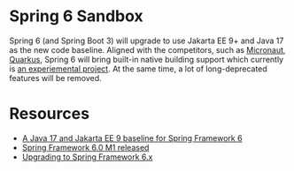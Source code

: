 # Spring 6 Sandbox

Spring 6 (and Spring Boot 3) will upgrade to use Jakarta EE 9+ and Java 17 as the new code baseline. Aligned with the competitors, such as [Micronaut](https://micronaut.io/), [Quarkus](https://quarkus.io/), Spring 6 will bring built-in native building support which currently is [an experiemental project](https://github.com/spring-projects-experimental/spring-native/releases/tag/0.11.0). At the same time, a lot of long-deprecated features will be removed.




# Resources

* [A Java 17 and Jakarta EE 9 baseline for Spring Framework 6](https://spring.io/blog/2021/09/02/a-java-17-and-jakarta-ee-9-baseline-for-spring-framework-6)
* [Spring Framework 6.0 M1 released](https://spring.io/blog/2021/12/16/spring-framework-6-0-m1-released)
* [Upgrading to Spring Framework 6.x](https://github.com/spring-projects/spring-framework/wiki/Upgrading-to-Spring-Framework-6.x)

